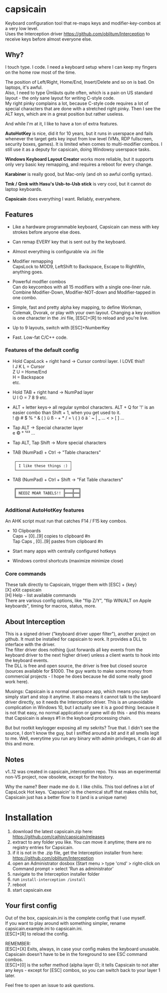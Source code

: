 # capsicain

Keyboard configuration tool that re-maps keys and modifier-key-combos at a very low level.  
Uses the Interception driver https://github.com/oblitum/Interception to receive keys before almost everyone else.  

## Why?

I touch type. I code. I need a keyboard setup where I can keep my fingers on the home row most of the time.  

The position of Left/Right, Home/End, Insert/Delete and so on is bad. On laptops, it's awful.  
Also, I need to type Ümläuts quite often, which is a pain on US standard layout - the only sane layout for writing C-style code.  
My right pinky complains a lot, because C-style code requires a lot of special characters that are done with a stretched right pinky. Then I see the ALT keys, which are in a great position but rather useless.  

And while I'm at it, I like to have a ton of extra features.   

**AutoHotKey** is nice, did it for 10 years, but it runs in userspace and fails whenever the target gets key input from low level (VMs, RDP fullscreen, security boxes, games). It is limited when comes to multi-modifier combos. I still use it as a deputy for capsicain, doing Windowsy userspace tasks.  

**Windows Keyboard Layout Creator** works more reliable, but it supports only very basic key remapping, and requires a reboot for every change.  

**Karabiner** is really good, but Mac-only (and oh so awful config syntax).  

**Tmk / Qmk with Hasu's Usb-to-Usb stick** is very cool, but it cannot do laptop keyboards.  

**Capsicain** does everything I want. Reliably, everywhere.  

## Features

- Like a hardware programmable keyboard, Capsicain can mess with key strokes before anyone else does.  

- Can remap EVERY key that is sent out by the keyboard.  

- Almost everything is configurable via .ini file   

- Modifier remapping   
  CapsLock to MOD9, LeftShift to Backspace, Escape to RightWin, anything goes.  
    
- Powerful modfier combos  
  Can do keycombos with all 15 modifiers with a single one-liner rule.  
  Combine Modifier-Down, Modifier-NOT-down and Modifier-tapped in one combo.  
  
- Simple, fast and pretty alpha key mapping, to define Workman, Colemak, Dvorak, or play with your own layout. Changing a key position is one character in the .ini file, [ESC]+[R] to reload and you're live.  

- Up to 9 layouts, switch with [ESC]+NumberKey  

- Fast. Low-fat C/C++ code.
    
### Features of the default config 
- Hold CapsLock + right hand -> Cursor control layer. I LOVE this!!  
    I J K L = Cursor  
    Z U = Home/End   
    H = Backspace  
    etc.  

- Hold TAB + right hand -> NumPad layer  
    U I O = 7 8 9  etc.  
    
- ALT + letter keys-> all regular symbol characters.
  ALT + Q for '!' is an easier combo than Shift + 1, when you get used to it.  
  ! @ # $ % ^ & ( ) ü ß - + * / = \ { } ö ä ` ~ | _ … < > [ ] ...  
  
- Tap ALT -> Special character layer  
    e © ° ¹²³ ...  
    
- Tap ALT, Tap Shift -> More special characters

- TAB (NumPad) + Ctrl -> "Table characters"  
```
    ┌────────────────────────┐  
    │ I like these things :) │  
    └────────────────────────┘  
```
- TAB (NumPad) + Ctrl + Shift -> "Fat Table characters"  
```
    ╔═════════════════════╦═══╦══╗  
    ║ NEEDZ MOAR TABELS!! ╠═══╬══╣  
    ╚═════════════════════╩═══╩══╝  
```
    
### Additional AutoHotKey features
An AHK script must run that catches F14 / F15 key combos.

- 10 Clipboards   
    Caps + [0]..[9] copies to clipboard #n   
    Tap Caps , [0]..[9] pastes from clipboard #n  
    
 - Start many apps with centrally configured hotkeys  
 
 - Windows control shortcuts (maximize minimize close)
  
### Core commands
These talk directly to Capsicain, trigger them with [ESC] + {key}  
    [X] eXit capsicain  
    [H] Help - list available commands  
There are various config options, like "flip Z/Y", "flip WIN/ALT on Apple keyboards", timing for macros, status, more.

## About Interception  
This is a signed driver ("keyboard driver upper filter"), another project on github. It must be installed for capsicain to work. It provides a DLL to interface with the driver.  
The filter driver does nothing (just forwards all key events from the keyboard driver to the next higher driver) unless a client wants to hook into the keyboard events.    
The DLL is free and open source, the driver is free but closed source (sources available for $1000. The guy wants to make some money from commercial projects - I hope he does because he did some really good work here).  

Musings: Capsicain is a normal userspace app, which means you can simply start and stop it anytime. It also means it cannot talk to the keyboard driver directly, so it needs the Interception driver. This is an unavoidable complication in Windows 10, but I actually see it is a good thing: because it is not that easy, no normal application or game will do this - and this means that Capsicain is always #1 in the keyboard processing chain.  

But but rootkit keylogger exposing all my sekrits? True that. I didn't see the source, I don't know the guy, but I sniffed around a bit and it all smells legit to me. Well, everytime you run any binary with admin privileges, it can do all this and more.   

## Notes
v1..12 was created in capsicain_interception repo. This was an experimental non-VS project, now obsolete, except for the history.

Why the name? Beer made me do it. I like chilis. This tool defines a lot of CapsLock Hot keys. 'Capsaicin' is the chemical stuff that makes chilis hot, Capsicain just has a better flow to it (and is a unique name)

# Installation
1. download the latest capsicain.zip here: https://github.com/cajhin/capsicain/releases 
2. extract to any folder you like. You can move it anytime; there are no registry entries for Capsicain.  
3. if it is not in the .zip file, get the Interception installer from here:  
    https://github.com/oblitum/Interception
4. open an Administrator dosbox (Start menu > type 'cmd' > right-click on Command prompt > select 'Run as administrator'  
5. navigate to the Interception installer folder  
6. run `install-interception /install`
7. reboot
8. start capsicain.exe

## Your first config
Out of the box, capsicain.ini is the complete config that I use myself.  
If you want to play around with something simpler, rename capsicain.example.ini to capsicain.ini.  
[ESC]+[R] to reload the config.  

REMEMBER:  
[ESC]+[X] Exits, always, in case your config makes the keyboard unusable. Capsicain doesn't have to be in the foreground to see ESC command combos.   
[ESC]+[0] is the softer method (alpha layer 0); it tells Capsicain to not alter any keys - except for [ESC] combos, so you can switch back to your layer 1 later.

Feel free to open an issue to ask questions.  
